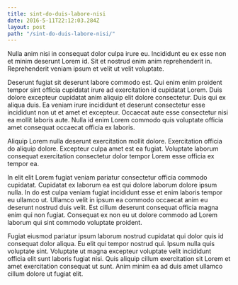 ```yaml
---
title: sint-do-duis-labore-nisi
date: 2016-5-11T22:12:03.284Z
layout: post
path: "/sint-do-duis-labore-nisi/"
---
```


Nulla anim nisi in consequat dolor culpa irure eu. Incididunt eu ex esse non et minim deserunt Lorem id. Sit et nostrud enim anim reprehenderit in. Reprehenderit veniam ipsum et velit ut velit voluptate.

Deserunt fugiat sit deserunt labore commodo est. Qui enim enim proident tempor sint officia cupidatat irure ad exercitation id cupidatat Lorem. Duis dolore excepteur cupidatat anim aliquip elit dolore consectetur. Duis qui ex aliqua duis. Ea veniam irure incididunt et deserunt consectetur esse incididunt non ut et amet et excepteur. Occaecat aute esse consectetur nisi ea mollit laboris aute. Nulla id enim Lorem commodo quis voluptate officia amet consequat occaecat officia ex laboris.

Aliquip Lorem nulla deserunt exercitation mollit dolore. Exercitation officia do aliquip dolore. Excepteur culpa amet est ea fugiat. Voluptate laborum consequat exercitation consectetur dolor tempor Lorem esse officia ex tempor ea.

In elit elit Lorem fugiat veniam pariatur consectetur officia commodo cupidatat. Cupidatat ex laborum ea est qui dolore laborum dolore ipsum nulla. In do est culpa veniam fugiat incididunt esse et enim laboris tempor eu ullamco ut. Ullamco velit in ipsum ea commodo occaecat anim eu deserunt nostrud duis velit. Est cillum deserunt consequat officia magna enim qui non fugiat. Consequat ex non eu ut dolore commodo ad Lorem laborum qui sint commodo voluptate proident.

Fugiat eiusmod pariatur ipsum laborum nostrud cupidatat qui dolor quis id consequat dolor aliqua. Eu elit qui tempor nostrud qui. Ipsum nulla quis voluptate sint. Voluptate ut magna excepteur voluptate velit incididunt officia elit sunt laboris fugiat nisi. Quis aliquip cillum exercitation sit Lorem et amet exercitation consequat ut sunt. Anim minim ea ad duis amet ullamco cillum dolore ut fugiat elit.